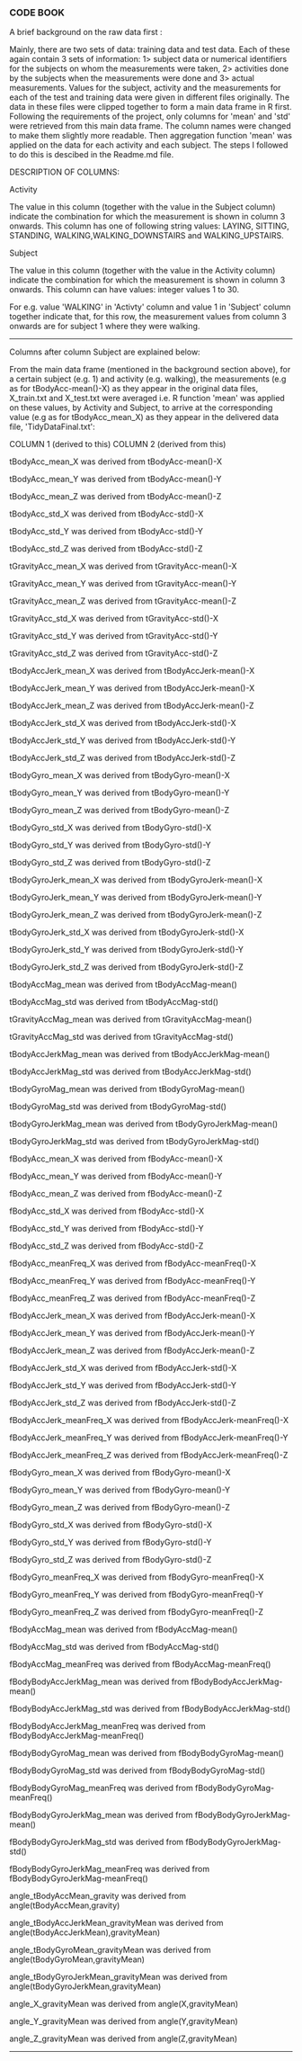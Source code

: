 

### CODE BOOK

A brief background  on the raw data first : 

Mainly, there are two sets of data: training data and test data. Each of these again contain 3 sets of information: 1> subject data or numerical identifiers for the subjects on whom the measurements were taken, 2> activities done by the subjects when the measurements were done and 3> actual measurements.
Values for the subject, activity and the measurements for each of the test and training data were given in different files originally. The data in these files were clipped together to form a main data frame in R first. Following the requirements of the project, only columns for 'mean' and 'std' were retrieved from this main data frame. The column names were changed to make them slightly more readable. 
Then aggregation function 'mean' was applied on the data for each activity and each subject.
The steps I followed to do this is descibed in the Readme.md file.

DESCRIPTION OF COLUMNS:

Activity

The value in this column (together with the value in the Subject column) indicate the combination for which the measurement is shown in column 3 onwards.
This column has one of following string values: LAYING, SITTING, STANDING, WALKING,WALKING_DOWNSTAIRS and WALKING_UPSTAIRS.

Subject

The value in this column (together with the value in the Activity column) indicate the combination for which the measurement is shown in column 3 onwards.
This column can have values: integer values 1 to 30.

For e.g. value 'WALKING' in 'Activty' column and value 1 in 'Subject' column together indicate that, for this row, the measurement values from column 3 onwards are for subject 1 where they were walking.

------
Columns after column Subject are explained below:

From the main data frame (mentioned in the background section above), for a certain subject (e.g. 1) and activity (e.g. walking), the measurements (e.g as for tBodyAcc-mean()-X) as they appear in the original data files, X_train.txt and X_test.txt were averaged i.e. R function 'mean' was applied on these values, by Activity and Subject, to arrive at the corresponding value (e.g as for tBodyAcc_mean_X) as they appear in the delivered data file, 'TidyDataFinal.txt': 

COLUMN 1 (derived to this)                  COLUMN 2 (derived from this)


tBodyAcc_mean_X was derived from tBodyAcc-mean()-X

tBodyAcc_mean_Y  was derived from tBodyAcc-mean()-Y

tBodyAcc_mean_Z  was derived from tBodyAcc-mean()-Z

tBodyAcc_std_X  was derived from tBodyAcc-std()-X

tBodyAcc_std_Y  was derived from tBodyAcc-std()-Y

tBodyAcc_std_Z was derived from tBodyAcc-std()-Z

tGravityAcc_mean_X was derived from tGravityAcc-mean()-X

tGravityAcc_mean_Y was derived from tGravityAcc-mean()-Y

tGravityAcc_mean_Z was derived from tGravityAcc-mean()-Z

tGravityAcc_std_X was derived from tGravityAcc-std()-X

tGravityAcc_std_Y was derived from tGravityAcc-std()-Y

tGravityAcc_std_Z was derived from  tGravityAcc-std()-Z

tBodyAccJerk_mean_X was derived from tBodyAccJerk-mean()-X

tBodyAccJerk_mean_Y was derived from tBodyAccJerk-mean()-X

tBodyAccJerk_mean_Z was derived from tBodyAccJerk-mean()-Z

tBodyAccJerk_std_X was derived from tBodyAccJerk-std()-X

tBodyAccJerk_std_Y was derived from tBodyAccJerk-std()-Y

tBodyAccJerk_std_Z was derived from tBodyAccJerk-std()-Z

tBodyGyro_mean_X was derived from tBodyGyro-mean()-X

tBodyGyro_mean_Y was derived from tBodyGyro-mean()-Y

tBodyGyro_mean_Z was derived from tBodyGyro-mean()-Z

tBodyGyro_std_X was derived from tBodyGyro-std()-X

tBodyGyro_std_Y was derived from tBodyGyro-std()-Y

tBodyGyro_std_Z was derived from tBodyGyro-std()-Z

tBodyGyroJerk_mean_X was derived from tBodyGyroJerk-mean()-X

tBodyGyroJerk_mean_Y was derived from tBodyGyroJerk-mean()-Y

tBodyGyroJerk_mean_Z was derived from tBodyGyroJerk-mean()-Z

tBodyGyroJerk_std_X was derived from tBodyGyroJerk-std()-X

tBodyGyroJerk_std_Y was derived from tBodyGyroJerk-std()-Y

tBodyGyroJerk_std_Z  was derived from tBodyGyroJerk-std()-Z

tBodyAccMag_mean was derived from tBodyAccMag-mean()

tBodyAccMag_std was derived from tBodyAccMag-std()

tGravityAccMag_mean was derived from tGravityAccMag-mean()

tGravityAccMag_std was derived from tGravityAccMag-std()

tBodyAccJerkMag_mean was derived from tBodyAccJerkMag-mean()

tBodyAccJerkMag_std was derived from  tBodyAccJerkMag-std()

tBodyGyroMag_mean was derived from  tBodyGyroMag-mean()

tBodyGyroMag_std was derived from tBodyGyroMag-std()

tBodyGyroJerkMag_mean was derived from  tBodyGyroJerkMag-mean()

tBodyGyroJerkMag_std was derived from tBodyGyroJerkMag-std()

fBodyAcc_mean_X was derived from  fBodyAcc-mean()-X

fBodyAcc_mean_Y was derived from  fBodyAcc-mean()-Y

fBodyAcc_mean_Z was derived from  fBodyAcc-mean()-Z

fBodyAcc_std_X was derived from fBodyAcc-std()-X

fBodyAcc_std_Y was derived from fBodyAcc-std()-Y

fBodyAcc_std_Z was derived from fBodyAcc-std()-Z

fBodyAcc_meanFreq_X was derived from fBodyAcc-meanFreq()-X

fBodyAcc_meanFreq_Y was derived from fBodyAcc-meanFreq()-Y

fBodyAcc_meanFreq_Z was derived from fBodyAcc-meanFreq()-Z

fBodyAccJerk_mean_X was derived from fBodyAccJerk-mean()-X

fBodyAccJerk_mean_Y was derived from fBodyAccJerk-mean()-Y

fBodyAccJerk_mean_Z was derived from fBodyAccJerk-mean()-Z

fBodyAccJerk_std_X was derived from fBodyAccJerk-std()-X

fBodyAccJerk_std_Y was derived from fBodyAccJerk-std()-Y

fBodyAccJerk_std_Z was derived from fBodyAccJerk-std()-Z

fBodyAccJerk_meanFreq_X was derived from fBodyAccJerk-meanFreq()-X

fBodyAccJerk_meanFreq_Y was derived from fBodyAccJerk-meanFreq()-Y

fBodyAccJerk_meanFreq_Z was derived from fBodyAccJerk-meanFreq()-Z

fBodyGyro_mean_X was derived from fBodyGyro-mean()-X

fBodyGyro_mean_Y was derived from fBodyGyro-mean()-Y

fBodyGyro_mean_Z was derived from fBodyGyro-mean()-Z

fBodyGyro_std_X was derived from fBodyGyro-std()-X

fBodyGyro_std_Y was derived from fBodyGyro-std()-Y

fBodyGyro_std_Z was derived from fBodyGyro-std()-Z

fBodyGyro_meanFreq_X was derived from fBodyGyro-meanFreq()-X

fBodyGyro_meanFreq_Y was derived from fBodyGyro-meanFreq()-Y

fBodyGyro_meanFreq_Z was derived from fBodyGyro-meanFreq()-Z

fBodyAccMag_mean was derived from fBodyAccMag-mean()

fBodyAccMag_std was derived from fBodyAccMag-std()  

fBodyAccMag_meanFreq was derived from fBodyAccMag-meanFreq()

fBodyBodyAccJerkMag_mean was derived from fBodyBodyAccJerkMag-mean()

fBodyBodyAccJerkMag_std was derived from fBodyBodyAccJerkMag-std()

fBodyBodyAccJerkMag_meanFreq was derived from fBodyBodyAccJerkMag-meanFreq()

fBodyBodyGyroMag_mean was derived from  fBodyBodyGyroMag-mean()

fBodyBodyGyroMag_std was derived from fBodyBodyGyroMag-std()

fBodyBodyGyroMag_meanFreq was derived from  fBodyBodyGyroMag-meanFreq()

fBodyBodyGyroJerkMag_mean was derived from fBodyBodyGyroJerkMag-mean()

fBodyBodyGyroJerkMag_std was derived from fBodyBodyGyroJerkMag-std()

fBodyBodyGyroJerkMag_meanFreq was derived from fBodyBodyGyroJerkMag-meanFreq()

angle_tBodyAccMean_gravity was derived from angle(tBodyAccMean,gravity)

angle_tBodyAccJerkMean_gravityMean was derived from  angle(tBodyAccJerkMean),gravityMean)

angle_tBodyGyroMean_gravityMean was derived from angle(tBodyGyroMean,gravityMean)

angle_tBodyGyroJerkMean_gravityMean was derived from  angle(tBodyGyroJerkMean,gravityMean)

angle_X_gravityMean was derived from angle(X,gravityMean)

angle_Y_gravityMean  was derived from angle(Y,gravityMean)

angle_Z_gravityMean  was derived from angle(Z,gravityMean)

--------------------------




